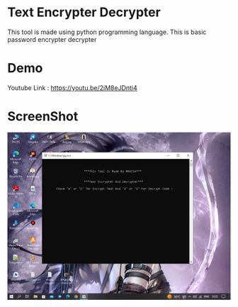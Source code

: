 # Text Encrypter Decrypter

This tool is made using python programming language.
This is basic password encrypter decrypter

# Demo

Youtube Link : https://youtu.be/2iM8eJDnti4

# ScreenShot

![ScreenShot](https://github.com/manish-kumar830/text_encrypter_decrypter/blob/main/ss1.jpg)
